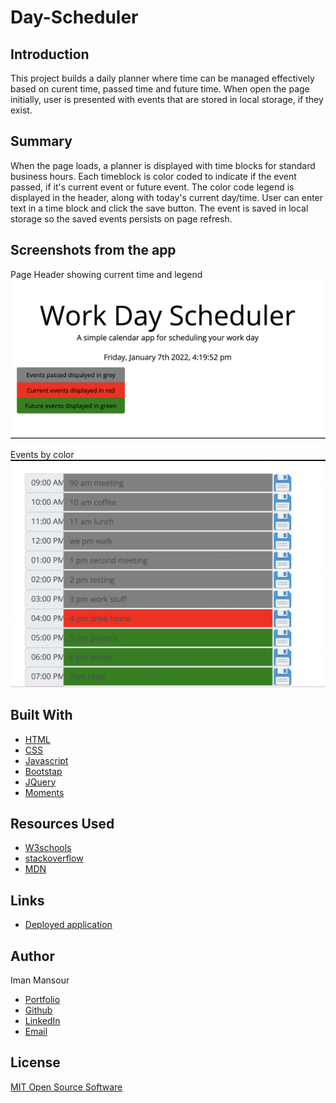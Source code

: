 # Day-Scheduler

## Introduction

This project builds a daily planner where time can be managed effectively based on curent time, passed time and future time. When open the page initially, user is presented with events that are stored in local storage, if they exist.

## Summary

When the page loads, a planner is displayed with time blocks for standard business hours. Each timeblock is color coded to indicate if the event passed, if it's current event or future event. The color code legend is displayed in the header, along with today's current day/time. User can enter text in a time block and click the save button. The event is saved in local storage so the saved events persists on page refresh.

## Screenshots from the app

Page Header showing current time and legend
![Page Header](/assets/images/Doc-header.png)

Events by color
![image](/assets/images/events.png)

## Built With

- [HTML](https://developer.mozilla.org/en-US/docs/Web/HTML)
- [CSS](https://developer.mozilla.org/en-US/docs/Web/CSS)
- [Javascript](https://developer.mozilla.org/en-US/docs/Web/JavaScript)
- [Bootstap](https://getbootstrap.com/docs/4.2/getting-started/introduction/)
- [JQuery](https://jquery.com/)
- [Moments](https://momentjs.com/)

## Resources Used

- [W3schools](https://www.w3schools.com)
- [stackoverflow](https://stackoverflow.com)
- [MDN](https://developer.mozilla.org/en-US/docs/Web/CSS)

## Links

- [Deployed application](https://imanmansour86.github.io/day-scheduler/)

## Author

Iman Mansour

- [Portfolio](https://imanmansour86.github.io/portfolio/)
- [Github](https://github.com/imanmansour86)
- [LinkedIn](https://www.linkedin.com/in/iman-mansour-51391515/)
- [Email](mailto:imanmansour86@gmail.com)

## License

[MIT Open Source Software](https://choosealicense.com/licenses/mit/)
